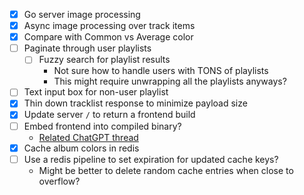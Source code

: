 - [x] Go server image processing
- [x] Async image processing over track items
- [x] Compare with Common vs Average color
- [ ] Paginate through user playlists
    - [ ] Fuzzy search for playlist results
        - Not sure how to handle users with TONS of playlists
        - This might require unwrapping all the playlists anyways?
- [ ] Text input box for non-user playlist
- [x] Thin down tracklist response to minimize payload size
- [x] Update server `/` to return a frontend build
- [ ] Embed frontend into compiled binary?
    - [Related ChatGPT thread](https://chatgpt.com/c/67eb583e-2fb0-800d-8a0f-90cf99b19e2d)
- [x] Cache album colors in redis
- [ ] Use a redis pipeline to set expiration for updated cache keys?
    - Might be better to delete random cache entries when close to overflow?
